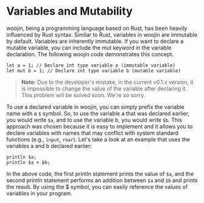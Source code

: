 # Variables and Mutability
woojin, being a programming language based on Rust, has been heavily influenced by Rust syntax. Similar to Rust, variables in woojin are immutable by default. Variables are inherently immutable. If you want to declare a mutable variable, you can include the mut keyword in the variable declaration. The following woojin code demonstrates this concept.

```woojin
let a = 1; // Declare int type variable a (immutable variable)
let mut b = 1; // Declare int type variable b (mutable variable)
```
> **Note:** Due to the developer's mistake, in the current v0.1.x version, it is impossible to change the value of the variable after declaring it. This problem will be solved soon. We're so sorry.

To use a declared variable in woojin, you can simply prefix the variable name with a `$` symbol. So, to use the variable a that was declared earlier, you would write `$a`, and to use the variable b, you would write `$b`. This approach was chosen because it is easy to implement and it allows you to declare variables with names that may conflict with system standard functions (e.g., `input`, `roar`).
Let's take a look at an example that uses the variables a and b declared earlier:
```woojin
println $a;
println $a + $b;
```
In the above code, the first println statement prints the value of `$a`, and the second println statement performs an addition between `$a` and `$b` and prints the result. By using the $ symbol, you can easily reference the values of variables in your program.